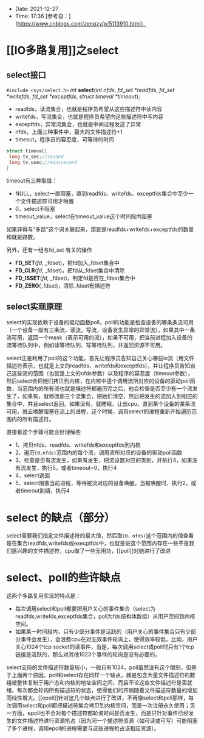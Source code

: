 - Date: 2021-12-27
- Time:  17:36
[参考自：](https://www.cnblogs.com/zengzy/p/5113910.html）

# [[IO多路复用]]之select

## select接口

`#include <sys/select.h>`
_int_ **select**(_int_ _nfds_, _fd_**_**_set_ _*readfds_, _fd_**_**_set_ _*writefds_, _fd_**_**_set_ _*exceptfds,_ _struct_ _timeval_ _*timeout_);

-   readfds，读流集合，也就是程序员希望从这些描述符中读内容
-   writefds，写流集合，也就是程序员希望向这些描述符中写内容
-   exceptfds，异常流集合，也就是中间过程发送了异常
-   nfds，上面三种事件中，最大的文件描述符+1
-   timeout，程序员的容忍度，可等待的时间
```c++
struct timeval{
 long tv_sec;//second
 long tv_usec;//minisecond
}
```
 timeout有三种取值：
-   NULL，select一直阻塞，直到readfds、writefds、exceptfds集合中至少一个文件描述符可用才唤醒
-   0，select不阻塞
-   timeout_value，select在timeout_value这个时间段内阻塞

如果非得与“多路”这个词关联起来，那就是readfds+writefds+exceptfds的数量和就是路数。

另外，还有一组与fd_set 有关的操作

-   **FD_SET**(_fd_, _fdset)，把fd加入_fdset集合中
-   **FD_CLR**(_fd_, _fdset)，把fd从_fdset集合中清除
-   **FD_ISSET**(_fd_, _fdset)，判定fd是否在_fdset集合中
-   **FD_ZERO**(_fdset)，清除_fdset有描述符

## select实现原理

select的实现依赖于设备的驱动函数poll，poll的功能是检查设备的哪条条流可用（一个设备一般有三条流，读流，写流，设备发生异常的异常流），如果其中一条流可用，返回一个mask（表示可用的流），如果不可用，把当前进程加入设备的流等待队列中，例如读等待队列、写等待队列，并返回资源不可用。

 select正是利用了poll的这个功能，首先让程序员告知自己关心哪些io流（用文件描述符表示，也就是上文的readfds、writefds和exceptfds），并让程序员告知自己这些流的范围（也就是上文的nfds参数）以及程序的容忍度（timeout参数），然后select会把她们拷贝到内核，在内核中逐个调用流所对应的设备的驱动poll函数，当范围内的所有流也就是描述符都遍历完之后，他会检查是否至少有一个流发生了，如果有，就修改那三个流集合，把她们清空，然后把发生的流加入到相应的集合中，并且select返回。如果没有，就睡眠，让出cpu，直到某个设备的某条流可用，就去唤醒阻塞在流上的进程，这个时候，调用select的进程重新开始遍历范围内的所有描述符。

 直接看这个步骤可能会好理解些

-   1、拷贝nfds、readfds、writefds和exceptfds到内核
-   2、遍历`[0,nfds)`范围内的每个流，调用流所对应的设备的驱动poll函数
-   3、检查是否有流发生，如果有发生，把流设置对应的类别，并执行4，如果没有流发生，执行5。或者timeout=0，执行4
-   4、select返回
-   5、select阻塞当前进程，等待被流对应的设备唤醒，当被唤醒时，执行2。或者timeout到期，执行4



# select 的缺点（部分）
select需要我们指定文件描述符的最大值，然后取`[0，nfds)`这个范围内的值查看是在集合readfds,writefds或execptfds中，也就是说这个范围内存在一些不是我们感兴趣的文件描述符，cpu做了一些无用功，[[poll]]对她进行了改进


# select、poll的些许缺点

这两个多路复用实现的特点是：

-   每次调用select和poll都要把用户关心的事件集合（select为readfds,writefds,exceptfds集合，poll为fds结构体数组）从用户空间到内核空间。
-   如果某一时间段内，只有少部分事件是活跃的（用户关心的事件集合只有少部分事件会发生），会浪费cpu在对无效事件轮询上，使得效率较低，比如，用户关心1024个tcp socket的读事件，当是，每次调用select或poll时只有1个tcp链接是活跃的，那么对其他1023个事件的轮询是没有必要的。



select支持的文件描述符数量较小，一般只有1024，poll虽然没有这个限制，但基于上面两个原因，poll和select存在同样一个缺点，就是包含大量文件描述符的数组被整体复制于用户态和内核的地址空间之间，而且不论这些文件描述符是否就绪，每次都会轮询所有描述符的状态，使得他们的开销随着文件描述符数量的增加而线性增大。[[epoll]]针对这几个缺点进行了改进，不再像select和poll那样，每次调用select和poll都把描述符集合拷贝到内核空间，而是一次注册永久使用；另一方面，epoll也不会对每个描述符都轮询时间是否发生，而是只针对事件已经发生的文件描述符进行资源抢占（因为同一个描述符资源（如可读或可写）可能阻塞了多个进程，调用epoll的进程需要与这些进程抢占该相应资源）。